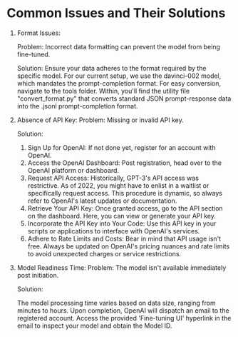 # Common Issues and Their Solutions

1. Format Issues:
   
    Problem: 
    Incorrect data formatting can prevent the model from being fine-tuned.

    Solution:
    Ensure your data adheres to the format required by the specific model. For our current setup, we use the davinci-002 model, which mandates the prompt-completion format.
    For easy conversion, navigate to the tools folder. Within, you'll find the utility file "convert_format.py" that converts standard JSON prompt-response data into the .jsonl prompt-completion format.

3. Absence of API Key:
    Problem:
    Missing or invalid API key.

    Solution:
    1. Sign Up for OpenAI:
        If not done yet, register for an account with OpenAI.
    2. Access the OpenAI Dashboard:
        Post registration, head over to the OpenAI platform or dashboard.
    3. Request API Access:
        Historically, GPT-3's API access was restrictive. As of 2022, you might have to enlist in a waitlist or specifically request access. This procedure is dynamic, so always refer to OpenAI's latest updates or documentation.
    4. Retrieve Your API Key:
        Once granted access, go to the API section on the dashboard. Here, you can view or generate your API key.
    5. Incorporate the API Key into Your Code:
        Use this API key in your scripts or applications to interface with OpenAI's services.
    6. Adhere to Rate Limits and Costs:
        Bear in mind that API usage isn't free. Always be updated on OpenAI's pricing nuances and rate limits to avoid unexpected charges or service restrictions.

4. Model Readiness Time:
    Problem:
    The model isn't available immediately post initiation.

    Solution:

    The model processing time varies based on data size, ranging from minutes to hours. Upon completion, OpenAI will dispatch an email to the registered account.
    Access the provided 'Fine-tuning UI' hyperlink in the email to inspect your model and obtain the Model ID.

